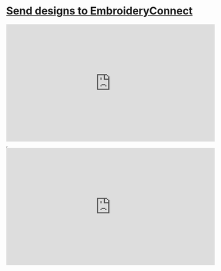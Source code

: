 # [Send designs to EmbroideryConnect](/wilcom-docs/Summary/summary_-_designs/Send_designs_to_EmbroideryConnect)

<iframe src="https://www.youtube.com/embed/ylAvyBK4gic" frameborder="0" 
      allow="accelerometer; autoplay; clipboard-write; encrypted-media; gyroscope; picture-in-picture" 
      allowfullscreen="" style="width: 560px; height: 315px;">
</iframe>
  ,
<iframe src="https://www.youtube.com/embed/ivtMkzwxb2g" frameborder="0" 
      allow="accelerometer; autoplay; clipboard-write; encrypted-media; gyroscope; picture-in-picture" 
      allowfullscreen="" style="width: 560px; height: 315px;">
</iframe>
